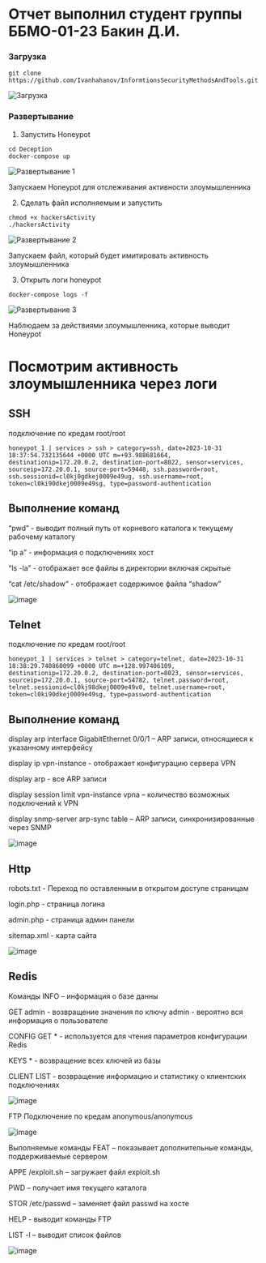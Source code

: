 # Отчет выполнил студент группы ББМО-01-23 Бакин Д.И.

### Загрузка

```
git clone https://github.com/Ivanhahanov/InformtionsSecurityMethodsAndTools.git
```
![Загрузка](https://github.com/xoz0r/Protected-Inform-Tech/assets/145142526/ee4fe80a-8b48-4f62-8eb5-5fe4bb7dd9c0)

### Развертывание

1. Запустить Honeypot

```
cd Deception
docker-compose up
```
![Развертывание 1](https://github.com/xoz0r/Protected-Inform-Tech/assets/145142526/c88063f3-176f-48dd-bb11-8a2d3a621c16)

Запускаем Honeypot для отслеживания активности злоумышленника

2. Сделать файл исполняемым и запустить

```
chmod +x hackersActivity
./hackersActivity
```
![Развертывание 2](https://github.com/xoz0r/Protected-Inform-Tech/assets/145142526/1664979a-0553-44ce-a253-9eafd63321da)

Запускаем файл, который будет имитировать активность злоумышленника

3. Открыть логи honeypot

```
docker-compose logs -f
```

![Развертывание 3](https://github.com/xoz0r/Protected-Inform-Tech/assets/145142526/f2399abb-9134-4208-8834-45ab31cf60e8)

Наблюдаем за действиями злоумышленника, которые выводит Honeypot

# Посмотрим активность злоумышленника через логи 
## SSH
подключение по кредам root/root
```
honeypot_1 | services > ssh > category=ssh, date=2023-10-31
18:37:54.732135644 +0000 UTC m=+93.988681664, destinationip=172.20.0.2, destination-port=8022, sensor=services, sourceip=172.20.0.1, source-port=59448, ssh.password=root,
ssh.sessionid=cl0kj0gdkej0009e49ug, ssh.username=root,
token=cl0ki90dkej0009e49sg, type=password-authentication
```
## Выполнение команд
“pwd” - выводит полный путь от корневого каталога к текущему рабочему каталогу

“ip a” - информация о подключениях хост

“ls -la” - отображает все файлы в директории включая скрытые

“cat /etc/shadow“ - отображает содержимое файла “shadow”

![image](https://github.com/xoz0r/Protected-Inform-Tech/assets/145142526/ec986fa9-d587-407e-915e-14e3e5e1aab5)

## Telnet
подключение по кредам root/root
```
honeypot_1 | services > telnet > category=telnet, date=2023-10-31
18:38:29.740860099 +0000 UTC m=+128.997406109, destinationip=172.20.0.2, destination-port=8023, sensor=services, sourceip=172.20.0.1, source-port=54782, telnet.password=root,
telnet.sessionid=cl0kj98dkej0009e49v0, telnet.username=root,
token=cl0ki90dkej0009e49sg, type=password-authentication
```
## Выполнение команд
display arp interface GigabitEthernet 0/0/1 – ARP записи, относящиеся к указанному интерфейсу

display ip vpn-instance - отображает конфигурацию сервера VPN

display arp - все ARP записи

display session limit vpn-instance vpna – количество возможных подключений к VPN

display snmp-server arp-sync table – ARP записи, синхронизированные через SNMP

![image](https://github.com/xoz0r/Protected-Inform-Tech/assets/145142526/db425335-4755-4de0-9eb0-96e5aa79e1d5)

## Http

robots.txt - Переход по оставленным в открытом доступе страницам

login.php - страница логина

admin.php - страница админ панели

sitemap.xml - карта сайта

![image](https://github.com/xoz0r/Protected-Inform-Tech/assets/145142526/25c3f49a-8225-45e4-b7de-7ec927b20453)

## Redis
Команды
INFO – информация о базе данны

GET admin - возвращение значения по ключу admin - вероятно вся информация о пользователе

CONFIG GET * - используется для чтения параметров конфигурации Redis

KEYS * - возвращение всех ключей из базы

CLIENT LIST - возвращение информацию и статистику о клиентских подключениях

![image](https://github.com/xoz0r/Protected-Inform-Tech/assets/145142526/cb8c7de1-b054-4634-9fd5-47bdaefc84ad)

FTP
Подключение по кредам anonymous/anonymous

![image](https://github.com/xoz0r/Protected-Inform-Tech/assets/145142526/d2a31f93-4295-42e7-8807-4a8b9d1f347a)

Выполняемые команды
FEAT – показывает дополнительные команды, поддерживаемые сервером

APPE /exploit.sh – загружает файл exploit.sh

PWD – получает имя текущего каталога

STOR /etc/passwd – заменяет файл passwd на хосте

HELP - выводит команды FTP

LIST -l – выводит список файлов

![image](https://github.com/xoz0r/Protected-Inform-Tech/assets/145142526/d081427f-f68f-473a-aefd-764079ac03a5)

